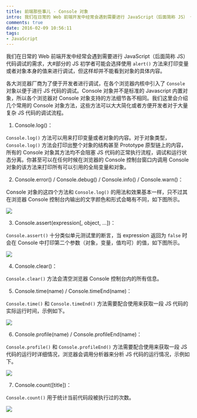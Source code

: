 ```yaml
---
title: 前端那些事儿 - Console 对象
intro: 我们在日常的 Web 前端开发中经常会遇到需要进行 JavaScript（后面简称 JS） 代码调试的需求，大部分的 JS 初学者可能会选择使用 alert() 方法来打印变量或者对象本身的值来进行调试，但这样却并不能看到对象的具体内容。
comments: true
date: 2016-02-09 10:56:11
tags:
- JavaScript
---
```


我们在日常的 Web 前端开发中经常会遇到需要进行 JavaScript（后面简称 JS）代码调试的需求，大#部分的 JS 初学者可能会选择使用 `alert()` 方法来打印变量或者对象本身的值来进行调试，但这样却并不能看到对象的具体内容。

各大浏览器厂商为了便于开发者进行调试，在各个浏览器内核中引入了 `Console` 对象以便于进行 JS 代码的调试。Console 对象并不是标准的 Javascript 内置对象，所以各个浏览器对 Console 对象支持的方法细节各不相同。我们这里会介绍几个常用的 Console 对象方法，这些方法可以大大简化或者方便开发者对于大量复杂 JS 代码的调试流程。

1. Console.log()：

​`Console.log()` 方法可以用来打印变量或者对象的内容。对于对象类型，`Console.log()` 方法会打印出整个对象的结构甚至 Prototype 原型链上的内容，所有的 Console 对象其方法均不会阻塞 JS 代码的正常执行流程，调试和运行状态分离。你甚至可以在任何时候在浏览器的 Console 控制台窗口内调用 Console 对象的该方法来打印所有可以引用的全局变量和对象。

2. Console.error() / Console.debug() / Console.info() / Console.warn()：

Console 对象的这四个方法和 `Console.log()` 的用法和效果基本一样，只不过其在浏览器 Console 控制台内输出的文字颜色和形式会略有不同，如下图所示。

![](1.png)

3. Console.assert(expression[, object, ...])：

`Console.assert()` 十分类似单元测试里的断言，当 expression 返回为 `false` 时会在 Console 中打印第二个参数（对象，变量，值均可）的值，如下图所示。

![](2.png)

4. Console.clear()：

`Console.clear()` 方法会清空浏览器 Console 控制台内的所有信息。

5. Console.time(name) / Console.timeEnd(name)：

`Console.time()` 和 `Console.timeEnd()` 方法需要配合使用来获取一段 JS 代码的实际运行时间，示例如下。

![](3.png)

6. Console.profile(name) / Console.profileEnd(name)：

`Console.profile()` 和 `Console.profileEnd()` 方法需要配合使用来获取一段 JS 代码的运行时详细情况，浏览器会调用分析器来分析 JS 代码的运行情况，示例如下。

![](4.png)

7. Console.count([title])：

`Console.count()` 用于统计当前代码段被执行过的次数。

![](5.png)
